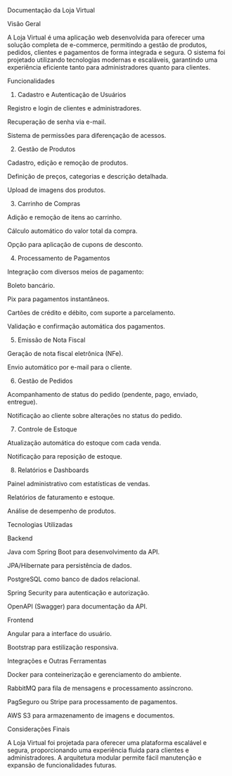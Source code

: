 Documentação da Loja Virtual

Visão Geral

A Loja Virtual é uma aplicação web desenvolvida para oferecer uma solução completa de e-commerce, permitindo a gestão de produtos, pedidos, clientes e pagamentos de forma integrada e segura. O sistema foi projetado utilizando tecnologias modernas e escaláveis, garantindo uma experiência eficiente tanto para administradores quanto para clientes.

Funcionalidades

1. Cadastro e Autenticação de Usuários

Registro e login de clientes e administradores.

Recuperação de senha via e-mail.

Sistema de permissões para diferençação de acessos.

2. Gestão de Produtos

Cadastro, edição e remoção de produtos.

Definição de preços, categorias e descrição detalhada.

Upload de imagens dos produtos.

3. Carrinho de Compras

Adição e remoção de itens ao carrinho.

Cálculo automático do valor total da compra.

Opção para aplicação de cupons de desconto.

4. Processamento de Pagamentos

Integração com diversos meios de pagamento:

Boleto bancário.

Pix para pagamentos instantâneos.

Cartões de crédito e débito, com suporte a parcelamento.

Validação e confirmação automática dos pagamentos.

5. Emissão de Nota Fiscal

Geração de nota fiscal eletrônica (NFe).

Envio automático por e-mail para o cliente.

6. Gestão de Pedidos

Acompanhamento de status do pedido (pendente, pago, enviado, entregue).

Notificação ao cliente sobre alterações no status do pedido.

7. Controle de Estoque

Atualização automática do estoque com cada venda.

Notificação para reposição de estoque.

8. Relatórios e Dashboards

Painel administrativo com estatísticas de vendas.

Relatórios de faturamento e estoque.

Análise de desempenho de produtos.

Tecnologias Utilizadas

Backend

Java com Spring Boot para desenvolvimento da API.

JPA/Hibernate para persistência de dados.

PostgreSQL como banco de dados relacional.

Spring Security para autenticação e autorização.

OpenAPI (Swagger) para documentação da API.

Frontend

Angular para a interface do usuário.

Bootstrap para estilização responsiva.

Integrações e Outras Ferramentas

Docker para conteinerização e gerenciamento do ambiente.

RabbitMQ para fila de mensagens e processamento assíncrono.

PagSeguro ou Stripe para processamento de pagamentos.

AWS S3 para armazenamento de imagens e documentos.

Considerações Finais

A Loja Virtual foi projetada para oferecer uma plataforma escalável e segura, proporcionando uma experiência fluida para clientes e administradores. A arquitetura modular permite fácil manutenção e expansão de funcionalidades futuras.

